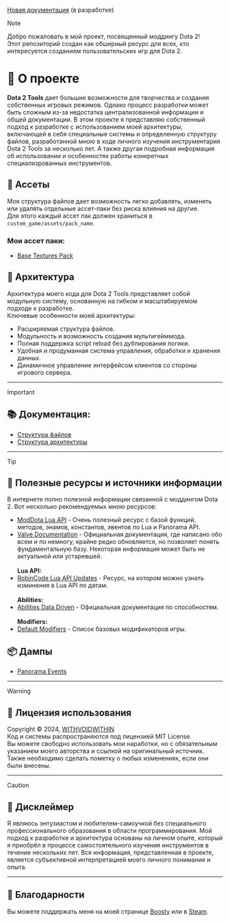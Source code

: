 [Новая документация](https://withvoidwithin.github.io/dota2_modding/documentation/main) (в разработке)

> [!NOTE]
> Добро пожаловать в мой проект, посвященный моддингу Dota 2!
> <br> Этот репозиторий создан как обширный ресурс для всех, кто интересуется созданием пользовательских игр для Dota 2.
> # 📖 О проекте
> **Dota 2 Tools** дает большие возможности для творчества и создания собственных игровых режимов. Однако процесс разработки может быть сложным из-за недостатка централизованной информации и общей документации.
> В этом проекте я представляю собственный подход к разработке с использованием моей архитектуры, включающей в себя специальные системы и определенную структуру файлов, разработанной мною в ходе личного изучения инструментария Dota 2 Tools за несколько лет. А также другая подробная информация об использовании и особенностях работы конкретных специализрованных инструментов.
> ## 💼 Ассеты
> Моя структура файлов дает возможность легко добавлять, изменять или удалять отдельные ассет-паки без риска влияния на другие.
> <br> Для этого каждый ассет пак должен храниться в ``custom_game/assets/pack_name``.
> ### Мои ассет паки:
> - [Base Textures Pack](/documentation/asset_packs.md#base-textures-pack)
> ## 🏰 Архитектура
> Архитектура моего кода для Dota 2 Tools представляет собой модульную систему, основанную на гибком и масштабируемом подходе к разработке. <br>
> Ключевые особенности моей архитектуры:
> - Расширяемая структура файлов.
> - Модульность и возможность создания мультигейммода.
> - Полная поддержка script reload без дублирования логики.
> - Удобная и продуманная система управления, обработки и хранения данных.
> - Динамичное управление интерфейсом клиентов со стороны игрового сервера.

--------

> [!IMPORTANT]
> ## 📚 Документация:
> - [Структура файлов](/documentation/file_structure/_main.md)
> - [Структура архитектуры](/documentation/architecture/structure.md)

--------

> [!TIP]
> ## 🌌 Полезные ресурсы и источники информации
> В интернете полно полезной информации связанной с моддингом Dota 2. Вот несколько рекомендуемых мною ресурсов:
> - [ModDota Lua API](https://moddota.com/api/#!/vscripts) - Очень полезный ресурс с базой функций, методов, энамов, константов, эвентов по Lua и Panorama API.
> - [Valve Documentation](https://developer.valvesoftware.com/wiki/Dota_2_Workshop_Tools) - Официальная документация, где написано обо всем и по немногу, крайне редко обновляется, но позволяет понять фундаментальную базу. Некоторая информация может быть не актуальной или устаревшей.
> <br><br> **Lua API:**
> - [RobinCode Lua API Updates](https://robincode.cn/dota2/logs) - Ресурс, на котором можно узнать изминения в Lua API по датам.
> <br><br> **Abilities:**
> - [Abilities Data Driven](https://developer.valvesoftware.com/wiki/Dota_2_Workshop_Tools/Scripting/Abilities_Data_Driven) - Официальная документация по способностям.
> <br><br> **Modifiers:**
> - [Default Modifiers](https://developer.valvesoftware.com/wiki/Dota_2_Workshop_Tools/Scripting/Built-In_Modifier_Names) - Список базовых модификаторов игры.
> ## 📦 Дампы
> - [Panorama Events](/dumps/panorama_events.md)

--------

> [!WARNING]
> ## 📜 Лицензия использования
> Copyright © 2024, [WITHVOIDWITHIN](https://steamcommunity.com/id/withvoidwithin/) 
> <br> Код и системы распространяются под лицензией MIT License. 
> <br> Вы можете свободно использовать мои наработки, но с обязательным указанием моего авторства и ссылкой на оригинальный источник. Также необходимо сделать пометку о любых изменениях, если они были внесены.

--------

> [!CAUTION]
> ## 📝 Дисклеймер
> Я являюсь энтузиастом и любителем-самоучкой без специального профессионального образования в области программирования. Мой подход к разработке и архитектура основаны на личном опыте, который я приобрёл в процессе самостоятельного изучения инструментов в течение нескольких лет. Вся информация, представленная в проекте, является субъективной интерпретацией моего личного понимания и опыта.

--------

## 🙏 Благодарности
Вы можете поддержать меня на моей странице [Boosty](https://boosty.to/withvoidwithin) или в [Steam](https://steamcommunity.com/id/withvoidwithin/).
